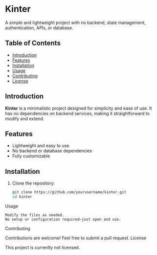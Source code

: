 # Kinter

A simple and lightweight project with no backend, state management, authentication, APIs, or database.

## Table of Contents

- [Introduction](#introduction)
- [Features](#features)
- [Installation](#installation)
- [Usage](#usage)
- [Contributing](#contributing)
- [License](#license)

## Introduction

**Kinter** is a minimalistic project designed for simplicity and ease of use. It has no dependencies on backend services, making it straightforward to modify and extend.

## Features

- Lightweight and easy to use  
- No backend or database dependencies  
- Fully customizable  

## Installation

1. Clone the repository:
   ```sh
   git clone https://github.com/yourusername/kinter.git
   cd kinter

Usage

    Modify the files as needed.
    No setup or configuration required—just open and use.

Contributing

Contributions are welcome! Feel free to submit a pull request.
License

This project is currently not licensed.
